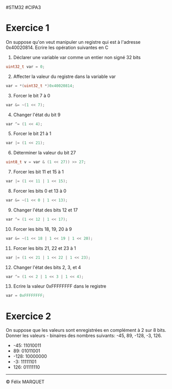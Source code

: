 #STM32 #CIPA3 
# Exercice 1
On suppose qu'on veut manipuler un registre qui est à l'adresse 0x40020814. Ecrire les opération suivantes en C
1. Déclarer une variable var comme un entier non signé 32 bits
```C
uint32_t var = 0;
```
2. Affecter la valeur du registre dans la variable var
```C
var = *(uint32_t *)0x40020814;
```
3. Forcer le bit 7 à 0
```C
var &= ~(1 << 7);
```
4. Changer l'état du bit 9
```C
var ^= (1 << 4);
```
5. Forcer le bit 21 à 1
```C
var |= (1 << 21);
```
6. Déterminer la valeur du bit 27
```C
uint8_t v = var & (1 << 27)) >> 27;
```
7. Forcer les bit 11 et 15 à 1
```C
var |= (1 << 11 | 1 << 15);
```
8. Forcer les bits 0 et 13 à 0
```C
var &= ~(1 << 0 | 1 << 13);
```
9. Changer l'état des bits 12 et 17
```C
var ^= (1 << 12 | 1 << 17);
```
10. Forcer les bits 18, 19, 20 à 9
```C
var &= ~(1 << 18 | 1 << 19 | 1 << 20);
```
11. Forcer les bits 21, 22 et 23 à 1
```C
var |= (1 << 21 | 1 << 22 | 1 << 23);
```
12. Changer l'état des bits 2, 3, et 4
```C
var ^= (1 << 2 | 1 << 3 | 1 << 4);
```
13. Ecrire la valeur 0xFFFFFFFF dans le registre
```C
var = 0xFFFFFFFF;
```
# Exercice 2
On suppose que les valeurs sont enregistrées en complément à 2 sur 8 bits. Donner les valeurs - binaires des nombres suivants: -45, 89, -128, -3, 126.
- -45: 11010011
- 89: 01011001
- -128: 10000000
- -3: 11111101
- 126: 01111110

---
&copy; Félix MARQUET